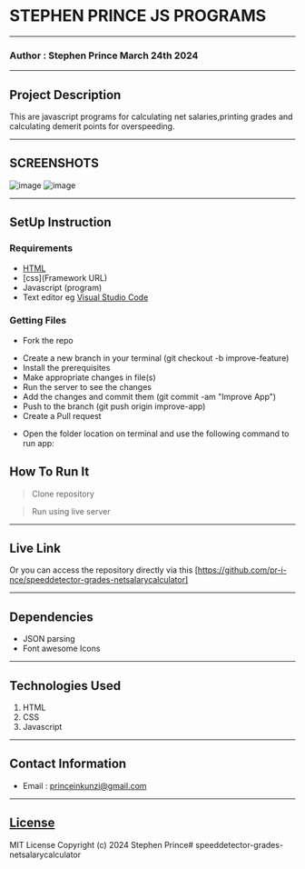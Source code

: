 # STEPHEN PRINCE JS PROGRAMS
*****
### Author : Stephen Prince March 24th 2024
****
## Project Description
This are javascript programs for calculating net salaries,printing grades and calculating demerit points for overspeeding.
******

## SCREENSHOTS
![image](https://github.com/pr-i-nce/speeddetector-grades-netsalarycalculator/assets/162322860/6b8dfaf5-c86b-406b-932b-065e8c8126ca)
![image](https://github.com/pr-i-nce/speeddetector-grades-netsalarycalculator/assets/162322860/de36adc1-126a-4946-bd01-2f906a67bba9)



********
## SetUp Instruction
### Requirements
* [HTML](html.com)
* [css](Framework URL)
* Javascript (program)
* Text editor eg [Visual Studio Code](https://code.visualstudio.com/download)


### Getting Files
* Fork the repo
- Create a new branch in your terminal (git checkout -b improve-feature)
- Install the prerequisites
- Make appropriate changes in file(s)
- Run the server to see the changes
- Add the changes and commit them (git commit -am "Improve App")
- Push to the branch (git push origin improve-app)
- Create a Pull request
* Open the folder location on terminal and use the following command to run app:

## How To Run It
>  Clone repository

> Run using live server
*****
## Live Link
Or you can access the repository directly via this [https://github.com/pr-i-nce/speeddetector-grades-netsalarycalculator]
*****
## Dependencies
- JSON parsing
- Font awesome Icons
*****
## Technologies Used
1. HTML
2. CSS
3. Javascript
*****
## Contact Information
* Email : princeinkunzi@gmail.com
*****
## [License](LICENSE)
MIT License
Copyright (c) 2024 Stephen Prince# speeddetector-grades-netsalarycalculator
